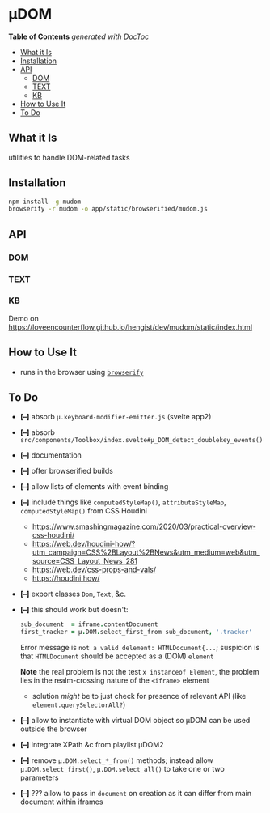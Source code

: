 

# µDOM



<!-- START doctoc generated TOC please keep comment here to allow auto update -->
<!-- DON'T EDIT THIS SECTION, INSTEAD RE-RUN doctoc TO UPDATE -->
**Table of Contents**  *generated with [DocToc](https://github.com/thlorenz/doctoc)*

- [What it Is](#what-it-is)
- [Installation](#installation)
- [API](#api)
  - [DOM](#dom)
  - [TEXT](#text)
  - [KB](#kb)
- [How to Use It](#how-to-use-it)
- [To Do](#to-do)

<!-- END doctoc generated TOC please keep comment here to allow auto update -->


## What it Is

utilities to handle DOM-related tasks

## Installation

```bash
npm install -g mudom
browserify -r mudom -o app/static/browserified/mudom.js
```

## API

### DOM
### TEXT
### KB

Demo on https://loveencounterflow.github.io/hengist/dev/mudom/static/index.html

## How to Use It

* runs in the browser using [`browserify`](https://github.com/browserify/browserify)

## To Do

* **[–]** absorb `µ.keyboard-modifier-emitter.js` (svelte app2)
* **[–]** absorb `src/components/Toolbox/index.svelte#µ_DOM_detect_doublekey_events()`
* **[–]** documentation
* **[–]** offer browserified builds
* **[–]** allow lists of elements with event binding
* **[–]** include things like `computedStyleMap()`, `attributeStyleMap`, `computedStyleMap()` from CSS Houdini
  * https://www.smashingmagazine.com/2020/03/practical-overview-css-houdini/
  * https://web.dev/houdini-how/?utm_campaign=CSS%2BLayout%2BNews&utm_medium=web&utm_source=CSS_Layout_News_281
  * https://web.dev/css-props-and-vals/
  * https://houdini.how/
* **[–]** export classes `Dom`, `Text`, &c.
* **[–]** this should work but doesn't:

  ```coffee
  sub_document  = iframe.contentDocument
  first_tracker = µ.DOM.select_first_from sub_document, '.tracker'
  ```

  Error message is `not a valid delement: HTMLDocument{...`; suspicion is that `HTMLDocument` should be
  accepted as a (DOM) `element`

  **Note** the real problem is not the test `x instanceof Element`, the problem lies in the realm-crossing
  nature of the `<iframe>` element
  * solution *might* be to just check for presence of relevant API (like `element.querySelectorAll?`)

* **[–]** allow to instantiate with virtual DOM object so µDOM can be used outside the browser
* **[–]** integrate XPath &c from playlist µDOM2
* **[–]** remove `µ.DOM.select_*_from()` methods; instead allow `µ.DOM.select_first()`, `µ.DOM.select_all()`
  to take one or two parameters
* **[–]** ??? allow to pass in `document` on creation as it can differ from main document within iframes



